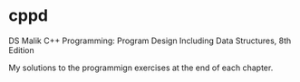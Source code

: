 # cppd
DS Malik C++ Programming: Program Design Including Data Structures, 8th Edition

My solutions to the programmign exercises at the end of each chapter.
